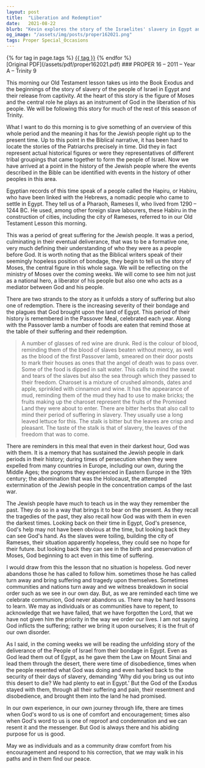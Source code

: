 ```yaml
---
layout: post
title:  "Liberation and Redemption"
date:   2021-08-22
blurb: "Kevin explores the story of the Israelites' slavery in Egypt and their subsequent liberation, as told in the Book of Exodus. He highlights the central role of Moses as an instrument of God and draws parallels between the Jewish people's historical suffering and their enduring faith. The sermon encourages reflection on God's presence in times of hardship and the importance of faith and obedience in overcoming adversity."
og_image: "/assets/img/posts/proper162021.png"
tags: Proper Special_Occasions
---    
```

<div class="tag-pills">
    {% for tag in page.tags %}
    <a href="{{ site.baseurl }}/tag/{{ tag | slugify }}" class="tag-pill">{{ tag }}</a>
    {% endfor %}
</div>
[Original PDF](/assets/pdf/proper162021.pdf)
### PROPER 16 – 2011 – Year A – Trinity 9

This morning our Old Testament lesson takes us into the Book Exodus and the beginnings of the story of slavery of the people of Israel in Egypt and their release from captivity. At the heart of this story is the figure of Moses and the central role he plays as an instrument of God in the liberation of his people. We will be following this story for much of the rest of this season of Trinity.

What I want to do this morning is to give something of an overview of this whole period and the meaning it has for the Jewish people right up to the present time. Up to this point in the Biblical narrative, it has been hard to locate the stories of the Patriarchs precisely in time. Did they in fact represent actual historical figures or were they representatives of different tribal groupings that came together to form the people of Israel. Now we have arrived at a point in the history of the Jewish people where the events described in the Bible can be identified with events in the history of other peoples in this area.

Egyptian records of this time speak of a people called the Hapiru, or Habiru, who have been linked with the Hebrews, a nomadic people who came to settle in Egypt. They tell us of a Pharaoh, Rameses II, who lived from 1290 – 1244 BC. He used, among other foreign slave labourers, these Habiru in the construction of cities, including the city of Rameses, referred to in our Old Testament Lesson this morning.

This was a period of great suffering for the Jewish people. It was a period, culminating in their eventual deliverance, that was to be a formative one, very much defining their understanding of who they were as a people before God. It is worth noting that as the Biblical writers speak of their seemingly hopeless position of bondage, they begin to tell us the story of Moses, the central figure in this whole saga. We will be reflecting on the ministry of Moses over the coming weeks. We will come to see him not just as a national hero, a liberator of his people but also one who acts as a mediator between God and his people.

There are two strands to the story as it unfolds a story of suffering but also one of redemption. There is the increasing severity of their bondage and the plagues that God brought upon the land of Egypt. This period of their history is remembered in the Passover Meal, celebrated each year. Along with the Passover lamb a number of foods are eaten that remind those at the table of their suffering and their redemption.

> A number of glasses of red wine are drunk. Red is the colour of blood, reminding them of the blood of slaves beaten without mercy, as well as the blood of the first Passover lamb, smeared on their door posts to mark their houses as ones that the angel of death was to pass over. Some of the food is dipped in salt water. This calls to mind the sweat and tears of the slaves but also the sea through which they passed to their freedom. Charoset is a mixture of crushed almonds, dates and apple, sprinkled with cinnamon and wine. It has the appearance of mud, reminding them of the mud they had to use to make bricks; the fruits making up the charoset represent the fruits of the Promised Land they were about to enter. There are bitter herbs that also call to mind their period of suffering in slavery. They usually use a long leaved lettuce for this. The stalk is bitter but the leaves are crisp and pleasant. The taste of the stalk is that of slavery, the leaves of the freedom that was to come.

There are reminders in this meal that even in their darkest hour, God was with them. It is a memory that has sustained the Jewish people in dark periods in their history; during times of persecution when they were expelled from many countries in Europe, including our own, during the Middle Ages; the pogroms they experienced in Eastern Europe in the 19th century; the abomination that was the Holocaust, the attempted extermination of the Jewish people in the concentration camps of the last war.

The Jewish people have much to teach us in the way they remember the past. They do so in a way that brings it to bear on the present. As they recall the tragedies of the past, they also recall how God was with them in even the darkest times. Looking back on their time in Egypt, God's presence, God's help may not have been obvious at the time, but looking back they can see God's hand. As the slaves were toiling, building the city of Rameses, their situation apparently hopeless, they could see no hope for their future. but looking back they can see in the birth and preservation of Moses, God beginning to act even in this time of suffering.

I would draw from this the lesson that no situation is hopeless. God never abandons those he has called to follow him. sometimes those he has called turn away and bring suffering and tragedy upon themselves. Sometimes communities and nations turn away and we witness breakdown in social order such as we see in our own day. But, as we are reminded each time we celebrate communion, God never abandons us. There may be hard lessons to learn. We may as individuals or as communities have to repent, to acknowledge that we have failed, that we have forgotten the Lord, that we have not given him the priority in the way we order our lives. I am not saying God inflicts the suffering; rather we bring it upon ourselves; it is the fruit of our own disorder.

As I said, in the coming weeks we will be reading the unfolding story of the deliverance of the People of Israel from their bondage in Egypt. Even as God lead them out of Egypt, as he gave them the Law on Mount Sinai and lead them through the desert, there were time of disobedience, times when the people resented what God was doing and even harked back to the security of their days of slavery, demanding 'Why did you bring us out into this desert to die? We had plenty to eat in Egypt.' But the God of the Exodus stayed with them, through all their suffering and pain, their resentment and disobedience, and brought them into the land he had promised.

In our own experience, in our own journey through life, there are times when God's word to us is one of comfort and encouragement; times also when God's word to us is one of reproof and condemnation and we can resent it and the messenger. But God is always there and his abiding purpose for us is good.

May we as individuals and as a community draw comfort from his encouragement and respond to his correction, that we may walk in his paths and in them find our peace.
